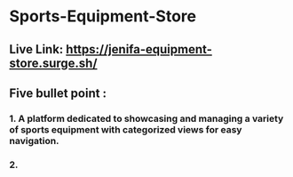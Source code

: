 # Sports-Equipment-Store

## Live Link: https://jenifa-equipment-store.surge.sh/

## Five bullet point : 
### 1. A platform dedicated to showcasing and managing a variety of sports equipment with categorized views for easy navigation.
 ### 2.



